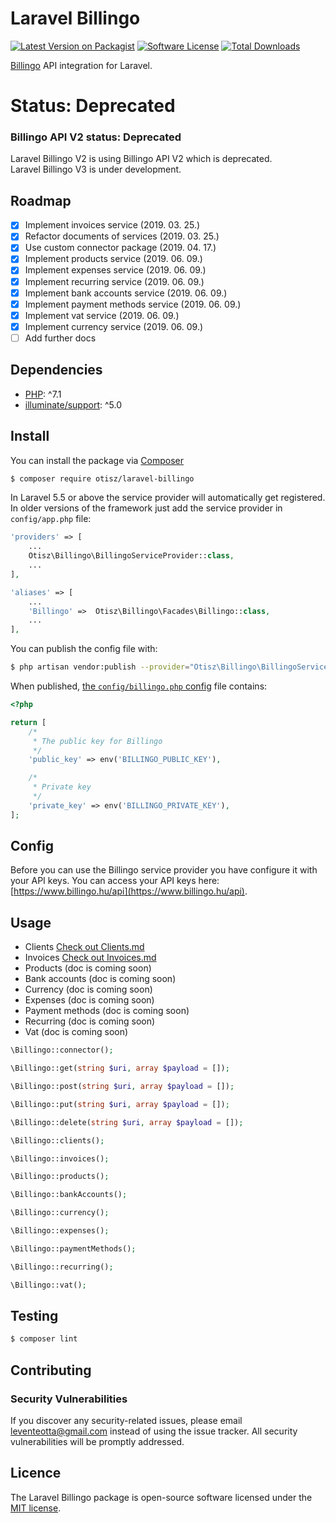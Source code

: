# Laravel Billingo

[![Latest Version on Packagist][shield-packagist]][link-packagist]
[![Software License][shield-license]](LICENSE.md)
[![Total Downloads][shield-downloads]][link-packagist]

[Billingo](https://www.billingo.hu) API integration for Laravel.

# Status: Deprecated

### Billingo API V2 status: Deprecated

Laravel Billingo V2 is using Billingo API V2 which is deprecated. \
Laravel Billingo V3 is under development.

## Roadmap
- [x] Implement invoices service (2019. 03. 25.)
- [x] Refactor documents of services (2019. 03. 25.)
- [x] Use custom connector package (2019. 04. 17.)
- [x] Implement products service (2019. 06. 09.)
- [x] Implement expenses service (2019. 06. 09.)
- [x] Implement recurring service (2019. 06. 09.)
- [x] Implement bank accounts service (2019. 06. 09.)
- [x] Implement payment methods service (2019. 06. 09.)
- [x] Implement vat service (2019. 06. 09.)
- [x] Implement currency service (2019. 06. 09.)
- [ ] Add further docs

## Dependencies

- [PHP](https://secure.php.net): ^7.1
- [illuminate/support](https://github.com/illuminate/support): ^5.0

## Install

You can install the package via [Composer](https://getcomposer.org/)
```bash
$ composer require otisz/laravel-billingo
```

In Laravel 5.5 or above the service provider will automatically get registered. In older versions of the framework just add the service provider in `config/app.php` file:
```php
'providers' => [
    ...
    Otisz\Billingo\BillingoServiceProvider::class,
    ...
],

'aliases' => [
    ...
    'Billingo' =>  Otisz\Billingo\Facades\Billingo::class,
    ...
],
```

You can publish the config file with:
```bash
$ php artisan vendor:publish --provider="Otisz\Billingo\BillingoServiceProvider" --tag=config
```

When published, [the `config/billingo.php` config](config/billingo.php) file contains:

```php
<?php

return [
    /*
     * The public key for Billingo
     */
    'public_key' => env('BILLINGO_PUBLIC_KEY'),

    /*
     * Private key
     */
    'private_key' => env('BILLINGO_PRIVATE_KEY'),
];
```

## Config

Before you can use the Billingo service provider you have configure it with your API keys. You can access your API keys here: [https://www.billingo.hu/api](https://www.billingo.hu/api).
    
## Usage

- Clients [Check out Clients.md](docs/Clients.md)
- Invoices [Check out Invoices.md](docs/Invoices.md)
- Products (doc is coming soon)
- Bank accounts (doc is coming soon)
- Currency (doc is coming soon)
- Expenses (doc is coming soon)
- Payment methods (doc is coming soon)
- Recurring (doc is coming soon)
- Vat (doc is coming soon)

```php
\Billingo::connector();

\Billingo::get(string $uri, array $payload = []);

\Billingo::post(string $uri, array $payload = []);

\Billingo::put(string $uri, array $payload = []);

\Billingo::delete(string $uri, array $payload = []);

\Billingo::clients();

\Billingo::invoices();

\Billingo::products();

\Billingo::bankAccounts();

\Billingo::currency();

\Billingo::expenses();

\Billingo::paymentMethods();

\Billingo::recurring();

\Billingo::vat();
```
    
## Testing

``` bash
$ composer lint
```

## Contributing

### Security Vulnerabilities

If you discover any security-related issues, please email [leventeotta@gmail.com](mailto:leventeotta@gmail.com) instead of using the issue tracker. All security vulnerabilities will be promptly addressed.

## Licence

The Laravel Billingo package is open-source software licensed under the [MIT license](LICENSE.md).

[shield-packagist]: https://img.shields.io/packagist/v/otisz/laravel-billingo.svg?style=flat-square
[shield-license]: https://img.shields.io/badge/license-MIT-brightgreen.svg?style=flat-square
[shield-downloads]: https://img.shields.io/packagist/dt/otisz/laravel-billingo.svg?style=flat-square

[link-packagist]: https://packagist.org/packages/otisz/laravel-billingo